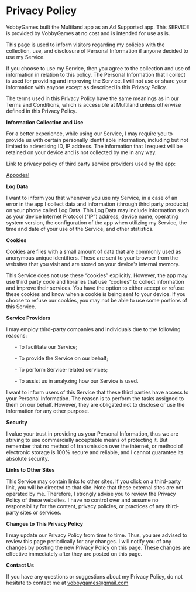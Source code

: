<h1>Privacy Policy</h1>

VobbyGames built the Multiland app as an Ad Supported app. This SERVICE is provided by VobbyGames at no cost and is intended for use as is.

This page is used to inform visitors regarding my policies with the collection, use, and disclosure of Personal Information if anyone decided to use my Service.

If you choose to use my Service, then you agree to the collection and use of information in relation to this policy. The Personal Information that I collect is used for providing and improving the Service. I will not use or share your information with anyone except as described in this Privacy Policy.

The terms used in this Privacy Policy have the same meanings as in our Terms and Conditions, which is accessible at Multiland unless otherwise defined in this Privacy Policy.

<b>Information Collection and Use</b>

For a better experience, while using our Service, I may require you to provide us with certain personally identifiable information, including but not limited to advertising ID, IP address. The information that I request will be retained on your device and is not collected by me in any way.

Link to privacy policy of third party service providers used by the app:

[Appodeal](https://appodeal.com/privacy-policy/)


<b>Log Data</b>

I want to inform you that whenever you use my Service, in a case of an error in the app I collect data and information (through third party products) on your phone called Log Data. This Log Data may include information such as your device Internet Protocol (“IP”) address, device name, operating system version, the configuration of the app when utilizing my Service, the time and date of your use of the Service, and other statistics.

<b>Cookies</b>

Cookies are files with a small amount of data that are commonly used as anonymous unique identifiers. These are sent to your browser from the websites that you visit and are stored on your device's internal memory.

This Service does not use these “cookies” explicitly. However, the app may use third party code and libraries that use “cookies” to collect information and improve their services. You have the option to either accept or refuse these cookies and know when a cookie is being sent to your device. If you choose to refuse our cookies, you may not be able to use some portions of this Service.

<b>Service Providers</b>

I may employ third-party companies and individuals due to the following reasons:
<ul>
<p>- To facilitate our Service;</p>
<p>- To provide the Service on our behalf;</p>
<p>- To perform Service-related services;</p>
<p>- To assist us in analyzing how our Service is used.</p>
</ul>

I want to inform users of this Service that these third parties have access to your Personal Information. The reason is to perform the tasks assigned to them on our behalf. However, they are obligated not to disclose or use the information for any other purpose.

<b>Security</b>

I value your trust in providing us your Personal Information, thus we are striving to use commercially acceptable means of protecting it. But remember that no method of transmission over the internet, or method of electronic storage is 100% secure and reliable, and I cannot guarantee its absolute security.

<b>Links to Other Sites</b>

This Service may contain links to other sites. If you click on a third-party link, you will be directed to that site. Note that these external sites are not operated by me. Therefore, I strongly advise you to review the Privacy Policy of these websites. I have no control over and assume no responsibility for the content, privacy policies, or practices of any third-party sites or services.

<b>Changes to This Privacy Policy</b>

I may update our Privacy Policy from time to time. Thus, you are advised to review this page periodically for any changes. I will notify you of any changes by posting the new Privacy Policy on this page. These changes are effective immediately after they are posted on this page.

<b>Contact Us</b>

If you have any questions or suggestions about my Privacy Policy, do not hesitate to contact me at vobbygames@gmail.com

